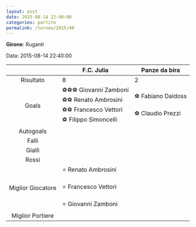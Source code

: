 ```yaml
---
layout: post
date: 2015-08-14 22:40:00
categories: partite
permalink: /torneo/2015/40
---
```

**Girone**: Ruganti

Data: 2015-08-14 22:40:00

| | F.C. Julia | Panze da bira |
|:-----:|-----|-----|
Risultato|8|2
Goals|⚽⚽⚽ Giovanni Zamboni<br/>⚽⚽ Renato Ambrosini<br/>⚽⚽ Francesco Vettori<br/>⚽ Filippo Simoncelli|⚽ Fabiano Daldoss<br/><br/>⚽ Claudio Prezzi<br/>
Autogoals||
Falli||
Gialli||
Rossi||
Miglior Giocatore|⭐ Renato Ambrosini<br/><br/>⭐ Francesco Vettori<br/><br/>⭐ Giovanni Zamboni<br/>|
Miglior Portiere||